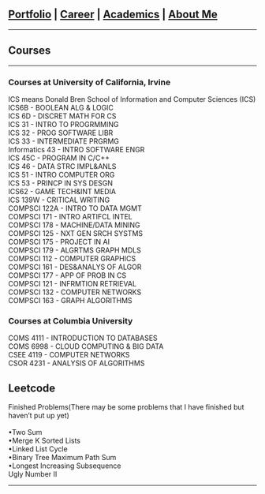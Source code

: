 ## [Portfolio](https://yizhuowu.github.io/) | [Career](https://yizhuowu.github.io/career) | [Academics](https://yizhuowu.github.io/) | [About Me](https://yizhuowu.github.io/)
---
## Courses
---
### Courses at University of California, Irvine
ICS means Donald Bren School of Information and Computer Sciences (ICS)<br>
ICS6B - BOOLEAN ALG & LOGIC<br>
ICS 6D - DISCRET MATH FOR CS<br>
ICS 31 - INTRO TO PROGRMMING<br>
ICS 32 - PROG SOFTWARE LIBR<br>
ICS 33 - INTERMEDIATE PRGRMG<br>
Informatics 43 - INTRO SOFTWARE ENGR<br> 
ICS 45C - PROGRAM IN C/C++<br>
ICS 46 - DATA STRC IMPL&ANLS<br>
ICS 51 - INTRO COMPUTER ORG<br>
ICS 53 - PRINCP IN SYS DESGN<br>
ICS62 - GAME TECH&INT MEDIA<br>
ICS 139W - CRITICAL WRITING<br>
COMPSCI 122A - INTRO TO DATA MGMT<br>
COMPSCI 171 - INTRO ARTIFCL INTEL<br>
COMPSCI 178 - MACHINE/DATA MINING<br>
COMPSCI 125 - NXT GEN SRCH SYSTMS<br>
COMPSCI 175 - PROJECT IN AI<br>
COMPSCI 179 - ALGRTMS GRAPH MDLS<br>
COMPSCI 112 - COMPUTER GRAPHICS<br>
COMPSCI 161 - DES&ANALYS OF ALGOR<br>
COMPSCI 177 - APP OF PROB IN CS<br>
COMPSCI 121 - INFRMTION RETRIEVAL<br>
COMPSCI 132 - COMPUTER NETWORKS<br> 
COMPSCI 163 - GRAPH ALGORITHMS<br>

### Courses at Columbia University
COMS 4111 - INTRODUCTION TO DATABASES<br>
COMS 6998 - CLOUD COMPUTING & BIG DATA<br>
CSEE 4119 - COMPUTER NETWORKS<br>
CSOR 4231 - ANALYSIS OF ALGORITHMS<br>

## Leetcode
Finished Problems(There may be some problems that I have finished but haven’t put up yet)<br>
<br>
•Two Sum<br>
•Merge K Sorted Lists<br>
•Linked List Cycle<br>
•Binary Tree Maximum Path Sum<br>
•Longest Increasing Subsequence<br>
Ugly Number II<br>




---
<!-- Remove above link if you don't want to attibute -->